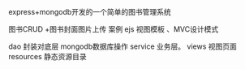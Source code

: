 express+mongodb开发的一个简单的图书管理系统

图书CRUD +图书封面图片上传 案例 
 ejs 视图模板 、MVC设计模式

dao  封装对底层 mongodb数据库操作
service 业务层。
views 视图页面
resources 静态资源目录

